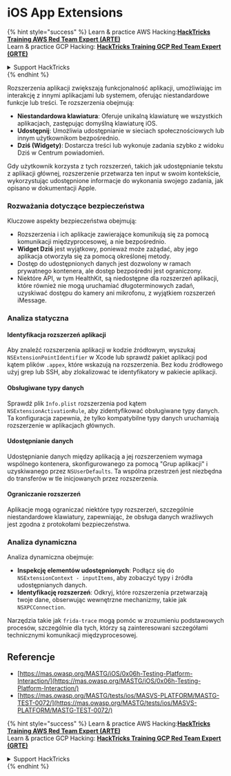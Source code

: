 # iOS App Extensions

{% hint style="success" %}
Learn & practice AWS Hacking:<img src="/.gitbook/assets/arte.png" alt="" data-size="line">[**HackTricks Training AWS Red Team Expert (ARTE)**](https://training.hacktricks.xyz/courses/arte)<img src="/.gitbook/assets/arte.png" alt="" data-size="line">\
Learn & practice GCP Hacking: <img src="/.gitbook/assets/grte.png" alt="" data-size="line">[**HackTricks Training GCP Red Team Expert (GRTE)**<img src="/.gitbook/assets/grte.png" alt="" data-size="line">](https://training.hacktricks.xyz/courses/grte)

<details>

<summary>Support HackTricks</summary>

* Check the [**subscription plans**](https://github.com/sponsors/carlospolop)!
* **Join the** 💬 [**Discord group**](https://discord.gg/hRep4RUj7f) or the [**telegram group**](https://t.me/peass) or **follow** us on **Twitter** 🐦 [**@hacktricks\_live**](https://twitter.com/hacktricks\_live)**.**
* **Share hacking tricks by submitting PRs to the** [**HackTricks**](https://github.com/carlospolop/hacktricks) and [**HackTricks Cloud**](https://github.com/carlospolop/hacktricks-cloud) github repos.

</details>
{% endhint %}

Rozszerzenia aplikacji zwiększają funkcjonalność aplikacji, umożliwiając im interakcję z innymi aplikacjami lub systemem, oferując niestandardowe funkcje lub treści. Te rozszerzenia obejmują:

- **Niestandardowa klawiatura**: Oferuje unikalną klawiaturę we wszystkich aplikacjach, zastępując domyślną klawiaturę iOS.
- **Udostępnij**: Umożliwia udostępnianie w sieciach społecznościowych lub innym użytkownikom bezpośrednio.
- **Dziś (Widgety)**: Dostarcza treści lub wykonuje zadania szybko z widoku Dziś w Centrum powiadomień.

Gdy użytkownik korzysta z tych rozszerzeń, takich jak udostępnianie tekstu z aplikacji głównej, rozszerzenie przetwarza ten input w swoim kontekście, wykorzystując udostępnione informacje do wykonania swojego zadania, jak opisano w dokumentacji Apple.

### **Rozważania dotyczące bezpieczeństwa**

Kluczowe aspekty bezpieczeństwa obejmują:

- Rozszerzenia i ich aplikacje zawierające komunikują się za pomocą komunikacji międzyprocesowej, a nie bezpośrednio.
- **Widget Dziś** jest wyjątkowy, ponieważ może zażądać, aby jego aplikacja otworzyła się za pomocą określonej metody.
- Dostęp do udostępnionych danych jest dozwolony w ramach prywatnego kontenera, ale dostęp bezpośredni jest ograniczony.
- Niektóre API, w tym HealthKit, są niedostępne dla rozszerzeń aplikacji, które również nie mogą uruchamiać długoterminowych zadań, uzyskiwać dostępu do kamery ani mikrofonu, z wyjątkiem rozszerzeń iMessage.

### Analiza statyczna

#### **Identyfikacja rozszerzeń aplikacji**

Aby znaleźć rozszerzenia aplikacji w kodzie źródłowym, wyszukaj `NSExtensionPointIdentifier` w Xcode lub sprawdź pakiet aplikacji pod kątem plików `.appex`, które wskazują na rozszerzenia. Bez kodu źródłowego użyj grep lub SSH, aby zlokalizować te identyfikatory w pakiecie aplikacji.

#### **Obsługiwane typy danych**

Sprawdź plik `Info.plist` rozszerzenia pod kątem `NSExtensionActivationRule`, aby zidentyfikować obsługiwane typy danych. Ta konfiguracja zapewnia, że tylko kompatybilne typy danych uruchamiają rozszerzenie w aplikacjach głównych.

#### **Udostępnianie danych**

Udostępnianie danych między aplikacją a jej rozszerzeniem wymaga wspólnego kontenera, skonfigurowanego za pomocą "Grup aplikacji" i uzyskiwanego przez `NSUserDefaults`. Ta wspólna przestrzeń jest niezbędna do transferów w tle inicjowanych przez rozszerzenia.

#### **Ograniczanie rozszerzeń**

Aplikacje mogą ograniczać niektóre typy rozszerzeń, szczególnie niestandardowe klawiatury, zapewniając, że obsługa danych wrażliwych jest zgodna z protokołami bezpieczeństwa.

### Analiza dynamiczna

Analiza dynamiczna obejmuje:

- **Inspekcję elementów udostępnionych**: Podłącz się do `NSExtensionContext - inputItems`, aby zobaczyć typy i źródła udostępnianych danych.
- **Identyfikację rozszerzeń**: Odkryj, które rozszerzenia przetwarzają twoje dane, obserwując wewnętrzne mechanizmy, takie jak `NSXPCConnection`.

Narzędzia takie jak `frida-trace` mogą pomóc w zrozumieniu podstawowych procesów, szczególnie dla tych, którzy są zainteresowani szczegółami technicznymi komunikacji międzyprocesowej.

## Referencje
* [https://mas.owasp.org/MASTG/iOS/0x06h-Testing-Platform-Interaction/](https://mas.owasp.org/MASTG/iOS/0x06h-Testing-Platform-Interaction/)
* [https://mas.owasp.org/MASTG/tests/ios/MASVS-PLATFORM/MASTG-TEST-0072/](https://mas.owasp.org/MASTG/tests/ios/MASVS-PLATFORM/MASTG-TEST-0072/)

{% hint style="success" %}
Learn & practice AWS Hacking:<img src="/.gitbook/assets/arte.png" alt="" data-size="line">[**HackTricks Training AWS Red Team Expert (ARTE)**](https://training.hacktricks.xyz/courses/arte)<img src="/.gitbook/assets/arte.png" alt="" data-size="line">\
Learn & practice GCP Hacking: <img src="/.gitbook/assets/grte.png" alt="" data-size="line">[**HackTricks Training GCP Red Team Expert (GRTE)**<img src="/.gitbook/assets/grte.png" alt="" data-size="line">](https://training.hacktricks.xyz/courses/grte)

<details>

<summary>Support HackTricks</summary>

* Check the [**subscription plans**](https://github.com/sponsors/carlospolop)!
* **Join the** 💬 [**Discord group**](https://discord.gg/hRep4RUj7f) or the [**telegram group**](https://t.me/peass) or **follow** us on **Twitter** 🐦 [**@hacktricks\_live**](https://twitter.com/hacktricks\_live)**.**
* **Share hacking tricks by submitting PRs to the** [**HackTricks**](https://github.com/carlospolop/hacktricks) and [**HackTricks Cloud**](https://github.com/carlospolop/hacktricks-cloud) github repos.

</details>
{% endhint %}
